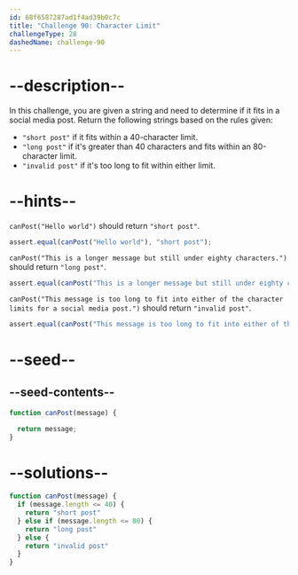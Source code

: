 ```yaml
---
id: 68f6587287ad1f4ad39b0c7c
title: "Challenge 90: Character Limit"
challengeType: 28
dashedName: challenge-90
---
```


# --description--

In this challenge, you are given a string and need to determine if it fits in a social media post. Return the following strings based on the rules given:

- `"short post"` if it fits within a 40-character limit.
- `"long post"` if it's greater than 40 characters and fits within an 80-character limit.
- `"invalid post"` if it's too long to fit within either limit.

# --hints--

`canPost("Hello world")` should return `"short post"`.

```js
assert.equal(canPost("Hello world"), "short post");
```

`canPost("This is a longer message but still under eighty characters.")` should return `"long post"`.

```js
assert.equal(canPost("This is a longer message but still under eighty characters."), "long post");
```

`canPost("This message is too long to fit into either of the character limits for a social media post.")` should return `"invalid post"`.

```js
assert.equal(canPost("This message is too long to fit into either of the character limits for a social media post."), "invalid post");
```

# --seed--

## --seed-contents--

```js
function canPost(message) {

  return message;
}
```

# --solutions--

```js
function canPost(message) {
  if (message.length <= 40) {
    return "short post"
  } else if (message.length <= 80) {
    return "long post"
  } else {
    return "invalid post"
  }
}
```
